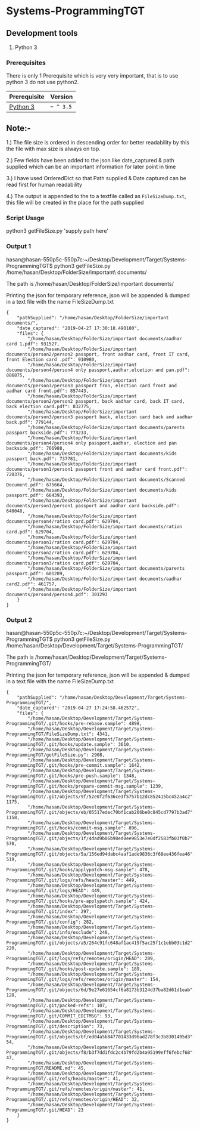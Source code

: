 # Systems-ProgrammingTGT


## Development tools

1. Python 3


### Prerequisites

There is only 1 Prerequisite which is very very important, that is to use python 3 do not use python2.


| Prerequisite                                                           | Version |
| -----------------------------------------------------------------------|---------|
| [Python 3](https://www.python.org/ftp/python/3.7.3/Python-3.7.3.tar.xz)|`~ ^ 3.5`|


## Note:-

1.) The file size is ordered in descending order for better readability by this the file with max size is always on top.

2.) Few fields have been added to the json like date_captured & path supplied which can be an important information for later point in time

3.) I have used OrderedDict so that Path supplied & Date captured can be read first for human readability 

4.) The output is appended to the to a textfile called as `FileSizeDump.txt`, this file will be created in the place for the path supplied

### Script Usage
python3 getFileSize.py 'supply path here'


### Output 1


hasan@hasan-550p5c-550p7c:~/Desktop/Development/Target/Systems-ProgrammingTGT$ python3 getFileSize.py /home/hasan/Desktop/FolderSize/important\ documents/

The path is  /home/hasan/Desktop/FolderSize/important documents/

Printing the json for temporary reference, json will be appended & dumped in a text file with the name FileSizeDump.txt

```
{
    "pathSupplied": "/home/hasan/Desktop/FolderSize/important documents/",
    "date_captured": "2019-04-27 17:30:18.490180",
    "files": {
        "/home/hasan/Desktop/FolderSize/important documents/aadhar card 1.pdf": 931527,
        "/home/hasan/Desktop/FolderSize/important documents/person2/person2 passport, front aadhar card, front IT card, front Election card .pdf": 910980,
        "/home/hasan/Desktop/FolderSize/important documents/person4/person4 only passport,aadhar,elcetion and pan.pdf": 886875,
        "/home/hasan/Desktop/FolderSize/important documents/person3/person3 passport fron, election card front and aadhar card front.pdf": 857443,
        "/home/hasan/Desktop/FolderSize/important documents/person2/person2 passport, back aadhar card, back IT card, back election card.pdf": 832775,
        "/home/hasan/Desktop/FolderSize/important documents/person3/person3 passport back, election card back and aadhar back.pdf": 779144,
        "/home/hasan/Desktop/FolderSize/important documents/parents passport backside.pdf": 773233,
        "/home/hasan/Desktop/FolderSize/important documents/person4/person4 only passport,aadhar, election and pan backside.pdf": 766988,
        "/home/hasan/Desktop/FolderSize/important documents/kids passport back.pdf": 737781,
        "/home/hasan/Desktop/FolderSize/important documents/person1/person1 passport front and aadhar card front.pdf": 720376,
        "/home/hasan/Desktop/FolderSize/important documents/Scanned Document.pdf": 675664,
        "/home/hasan/Desktop/FolderSize/important documents/kids passport.pdf": 664393,
        "/home/hasan/Desktop/FolderSize/important documents/person1/person1 passport and aadhar card backside.pdf": 640048,
        "/home/hasan/Desktop/FolderSize/important documents/person4/ration card.pdf": 629704,
        "/home/hasan/Desktop/FolderSize/important documents/ration card.pdf": 629704,
        "/home/hasan/Desktop/FolderSize/important documents/person1/ration card.pdf": 629704,
        "/home/hasan/Desktop/FolderSize/important documents/person2/ration card.pdf": 629704,
        "/home/hasan/Desktop/FolderSize/important documents/person3/ration card.pdf": 629704,
        "/home/hasan/Desktop/FolderSize/important documents/parents passport.pdf": 601209,
        "/home/hasan/Desktop/FolderSize/important documents/aadhar card2.pdf": 461757,
        "/home/hasan/Desktop/FolderSize/important documents/person4/person4.pdf": 301293
    }
}
```


### Output 2

hasan@hasan-550p5c-550p7c:~/Desktop/Development/Target/Systems-ProgrammingTGT$ python3 getFileSize.py /home/hasan/Desktop/Development/Target/Systems-ProgrammingTGT/

The path is  /home/hasan/Desktop/Development/Target/Systems-ProgrammingTGT/

Printing the json for temporary reference, json will be appended & dumped in a text file with the name FileSizeDump.txt
```
{
    "pathSupplied": "/home/hasan/Desktop/Development/Target/Systems-ProgrammingTGT/",
    "date_captured": "2019-04-27 17:24:58.462572",
    "files": {
        "/home/hasan/Desktop/Development/Target/Systems-ProgrammingTGT/.git/hooks/pre-rebase.sample": 4898,
        "/home/hasan/Desktop/Development/Target/Systems-ProgrammingTGT/FileSizeDump.txt": 4341,
        "/home/hasan/Desktop/Development/Target/Systems-ProgrammingTGT/.git/hooks/update.sample": 3610,
        "/home/hasan/Desktop/Development/Target/Systems-ProgrammingTGT/getFileSize.py": 2908,
        "/home/hasan/Desktop/Development/Target/Systems-ProgrammingTGT/.git/hooks/pre-commit.sample": 1642,
        "/home/hasan/Desktop/Development/Target/Systems-ProgrammingTGT/.git/hooks/pre-push.sample": 1348,
        "/home/hasan/Desktop/Development/Target/Systems-ProgrammingTGT/.git/hooks/prepare-commit-msg.sample": 1239,
        "/home/hasan/Desktop/Development/Target/Systems-ProgrammingTGT/.git/objects/9f/52e0f2f636ce3f5757b12dc852415bc452a4c2": 1175,
        "/home/hasan/Desktop/Development/Target/Systems-ProgrammingTGT/.git/objects/eb/05517edec70bf1cab206be0c845cd7797b3ad7": 1158,
        "/home/hasan/Desktop/Development/Target/Systems-ProgrammingTGT/.git/hooks/commit-msg.sample": 896,
        "/home/hasan/Desktop/Development/Target/Systems-ProgrammingTGT/.git/objects/1f/4dad9b06b98ed0ee9853e7e0df2583fb03f0b7": 570,
        "/home/hasan/Desktop/Development/Target/Systems-ProgrammingTGT/.git/objects/5a/156ed94dabc4aaf1ade9836c3f68ee436fea46": 519,
        "/home/hasan/Desktop/Development/Target/Systems-ProgrammingTGT/.git/hooks/applypatch-msg.sample": 478,
        "/home/hasan/Desktop/Development/Target/Systems-ProgrammingTGT/.git/logs/refs/heads/master": 449,
        "/home/hasan/Desktop/Development/Target/Systems-ProgrammingTGT/.git/logs/HEAD": 449,
        "/home/hasan/Desktop/Development/Target/Systems-ProgrammingTGT/.git/hooks/pre-applypatch.sample": 424,
        "/home/hasan/Desktop/Development/Target/Systems-ProgrammingTGT/.git/index": 297,
        "/home/hasan/Desktop/Development/Target/Systems-ProgrammingTGT/.git/config": 282,
        "/home/hasan/Desktop/Development/Target/Systems-ProgrammingTGT/.git/info/exclude": 240,
        "/home/hasan/Desktop/Development/Target/Systems-ProgrammingTGT/.git/objects/a5/264c91fc648af1ac419f5ac25f1c1ebb03c1d2": 220,
        "/home/hasan/Desktop/Development/Target/Systems-ProgrammingTGT/.git/logs/refs/remotes/origin/HEAD": 209,
        "/home/hasan/Desktop/Development/Target/Systems-ProgrammingTGT/.git/hooks/post-update.sample": 189,
        "/home/hasan/Desktop/Development/Target/Systems-ProgrammingTGT/.git/logs/refs/remotes/origin/master": 154,
        "/home/hasan/Desktop/Development/Target/Systems-ProgrammingTGT/.git/objects/6d/9e27e61654cf6a8173b3124d37ba82d61d1eab": 128,
        "/home/hasan/Desktop/Development/Target/Systems-ProgrammingTGT/.git/packed-refs": 107,
        "/home/hasan/Desktop/Development/Target/Systems-ProgrammingTGT/.git/COMMIT_EDITMSG": 93,
        "/home/hasan/Desktop/Development/Target/Systems-ProgrammingTGT/.git/description": 73,
        "/home/hasan/Desktop/Development/Target/Systems-ProgrammingTGT/.git/objects/bf/ed04a5b847701433d96ad278f3c3b8301495d3": 54,
        "/home/hasan/Desktop/Development/Target/Systems-ProgrammingTGT/.git/objects/f8/b3f7dd1fdc2c4b79fd2b4a95199eff6febcf68": 47,
        "/home/hasan/Desktop/Development/Target/Systems-ProgrammingTGT/README.md": 45,
        "/home/hasan/Desktop/Development/Target/Systems-ProgrammingTGT/.git/refs/heads/master": 41,
        "/home/hasan/Desktop/Development/Target/Systems-ProgrammingTGT/.git/refs/remotes/origin/master": 41,
        "/home/hasan/Desktop/Development/Target/Systems-ProgrammingTGT/.git/refs/remotes/origin/HEAD": 32,
        "/home/hasan/Desktop/Development/Target/Systems-ProgrammingTGT/.git/HEAD": 23
    }
}
```
